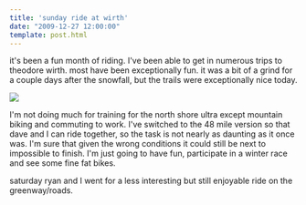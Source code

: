 ```yaml
---
title: 'sunday ride at wirth'
date: "2009-12-27 12:00:00"
template: post.html
---
```


it's been a fun month of riding. I've been able to get in numerous trips to theodore wirth. most have been exceptionally fun. it was a bit of a grind for a couple days after the snowfall, but the trails were exceptionally nice today.

![](http://slowtheory.openphoto.me.s3.amazonaws.com/custom/200912/PC270005-47abd2_800x800.jpg)

I'm not doing much for training for the north shore ultra except mountain biking and commuting to work. I've switched to the 48 mile version so that dave and I can ride together, so the task is not nearly as daunting as it once was. I'm sure that given the wrong conditions it could still be next to impossible to finish. I'm just going to have fun, participate in a winter race and see some fine fat bikes.

saturday ryan and I went for a less interesting but still enjoyable ride on the greenway/roads.